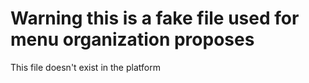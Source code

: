 # Warning this is a fake file used for menu organization proposes

This file doesn't exist in the platform